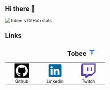 ## Hi there 👋

![Tobee's GitHub stats](https://github-readme-stats.vercel.app/api?username=Tobee1406&show_icons=true&theme=github_dark_dimmed)

## Links

<h2 align="center"> Tobee <img src=https://raw.githubusercontent.com/Tobee1406/Tobee1406/main/img/Tobee_GG_logo.png width="25" height="25" /> </h2>
<div align=center>
<table>
  <tr>
    <td align="center" width="96">
      <a href="https://github.com/Tobee1406">
        <img src=https://raw.githubusercontent.com/Tobee1406/Tobee1406/main/img/github.png width="48" height="48" />
      </a>
      <br>Github
    </td>
    <td align="center" width="96">
      <a href="https://www.linkedin.com/in/tobee1406/">
        <img src=https://raw.githubusercontent.com/Tobee1406/Tobee1406/main/img/linkedin.png width="48" height="48" />
      </a>
      <br>Linkedin
    <td align="center" width="96">
      <a href="https://www.twitch.tv/tobee_gg">
        <img src=https://raw.githubusercontent.com/Tobee1406/Tobee1406/main/img/TwitchLogo.png width="48" height="48" />
      </a>
      <br>Twitch
    </td>
  </tr>
</table>
</div>
